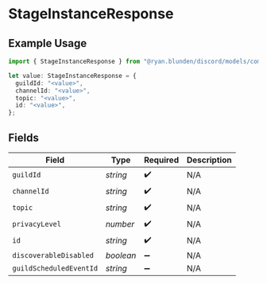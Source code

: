 # StageInstanceResponse

## Example Usage

```typescript
import { StageInstanceResponse } from "@ryan.blunden/discord/models/components";

let value: StageInstanceResponse = {
  guildId: "<value>",
  channelId: "<value>",
  topic: "<value>",
  id: "<value>",
};
```

## Fields

| Field                   | Type                    | Required                | Description             |
| ----------------------- | ----------------------- | ----------------------- | ----------------------- |
| `guildId`               | *string*                | :heavy_check_mark:      | N/A                     |
| `channelId`             | *string*                | :heavy_check_mark:      | N/A                     |
| `topic`                 | *string*                | :heavy_check_mark:      | N/A                     |
| `privacyLevel`          | *number*                | :heavy_check_mark:      | N/A                     |
| `id`                    | *string*                | :heavy_check_mark:      | N/A                     |
| `discoverableDisabled`  | *boolean*               | :heavy_minus_sign:      | N/A                     |
| `guildScheduledEventId` | *string*                | :heavy_minus_sign:      | N/A                     |